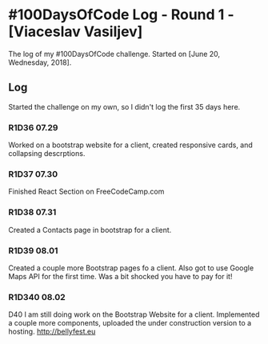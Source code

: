 # #100DaysOfCode Log - Round 1 - [Viaceslav Vasiljev]

The log of my #100DaysOfCode challenge. Started on [June 20, Wednesday, 2018].

## Log
Started the challenge on my own, so I didn't log the first 35 days here.


### R1D36 07.29
Worked on a bootstrap website for a client, created responsive cards, and collapsing descrptions.

### R1D37 07.30
Finished React Section on FreeCodeCamp.com

### R1D38 07.31
Created a Contacts page in bootstrap for a client.

### R1D39 08.01
Created a couple more Bootstrap pages fo a client. Also got to use Google Maps API for the first time. Was a bit shocked you have to pay for it!

### R1D340 08.02

D40 I am still doing work on the Bootstrap Website  for a client. Implemented a couple more components, uploaded the under construction version to a hosting. http://bellyfest.eu
